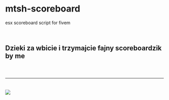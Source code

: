 # mtsh-scoreboard
esx scoreboard script for fivem 

<br> 

<h2> Dzieki za wbicie i trzymajcie fajny scoreboardzik by me</h2>
<br>
<h3>

<hr>
<br>
<img src="https://imgur.com/a/yW1XBYt" />

